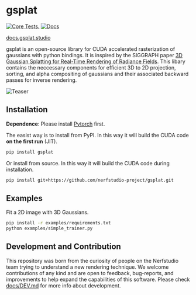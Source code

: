 # gsplat

[![Core Tests.](https://github.com/nerfstudio-project/gsplat/actions/workflows/core_tests.yml/badge.svg?branch=main)](https://github.com/nerfstudio-project/gsplat/actions/workflows/core_tests.yml)
[![Docs](https://github.com/nerfstudio-project/gsplat/actions/workflows/doc.yml/badge.svg?branch=main)](https://github.com/nerfstudio-project/gsplat/actions/workflows/doc.yml)

[docs.gsplat.studio](docs.gsplat.studio)

gsplat is an open-source library for CUDA accelerated rasterization of gaussians with python bindings. It is inspired by the SIGGRAPH paper [3D Gaussian Splatting for Real-Time Rendering of Radiance Fields](https://repo-sam.inria.fr/fungraph/3d-gaussian-splatting/). This libary contains the neccessary components for efficient 3D to 2D projection, sorting, and alpha compositing of gaussians and their associated backward passes for inverse rendering.

![Teaser](/docs/source/imgs/training.gif?raw=true)

## Installation

**Dependence**: Please install [Pytorch](https://pytorch.org/get-started/locally/) first.

The easist way is to install from PyPI. In this way it will build the CUDA code **on the first run** (JIT).

```bash
pip install gsplat
```

Or install from source. In this way it will build the CUDA code during installation.

```bash
pip install git+https://github.com/nerfstudio-project/gsplat.git
```

## Examples

Fit a 2D image with 3D Gaussians.

```bash
pip install -r examples/requirements.txt
python examples/simple_trainer.py
```

## Development and Contribution

This repository was born from the curiosity of people on the Nerfstudio team trying to understand a new rendering technique. We welcome contributions of any kind and are open to feedback, bug-reports, and improvements to help expand the capabilities of this software. Please check [docs/DEV.md](docs/DEV.md) for more info about development.
